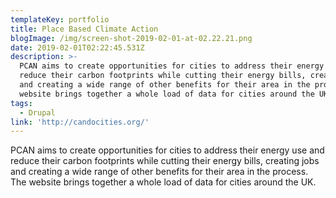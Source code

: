 ```yaml
---
templateKey: portfolio
title: Place Based Climate Action
blogImage: /img/screen-shot-2019-02-01-at-02.22.21.png
date: 2019-02-01T02:22:45.531Z
description: >-
  PCAN aims to create opportunities for cities to address their energy use and
  reduce their carbon footprints while cutting their energy bills, creating jobs
  and creating a wide range of other benefits for their area in the process. The
  website brings together a whole load of data for cities around the UK.
tags:
  - Drupal
link: 'http://candocities.org/'
---
```

PCAN aims to create opportunities for cities to address their energy use and reduce their carbon footprints while cutting their energy bills, creating jobs and creating a wide range of other benefits for their area in the process. The website brings together a whole load of data for cities around the UK.

